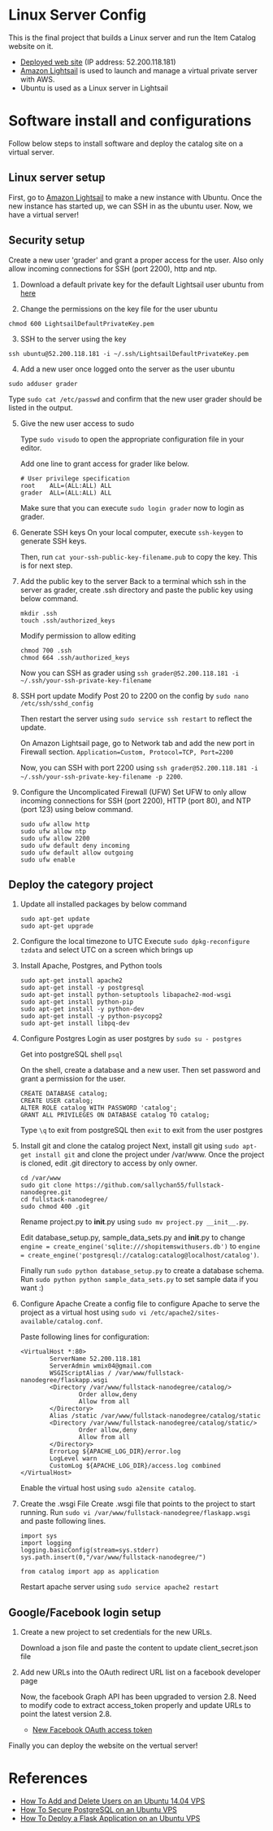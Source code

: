 # Linux Server Config
This is the final project that builds a Linux server and run the Item Catalog website on it.

* [Deployed web site](http://ec2-52-200-118-181.compute-1.amazonaws.com/) (IP address: 52.200.118.181)
* [Amazon Lightsail](https://lightsail.aws.amazon.com) is used to launch and manage a virtual private server with AWS.
* Ubuntu is used as a Linux server in Lightsail

# Software install and configurations
Follow below steps to install software and deploy the catalog site on a virtual server.

## Linux server setup
First, go to [Amazon Lightsail](https://lightsail.aws.amazon.com) to make a new instance with Ubuntu.
Once the new instance has started up, we can SSH in as the ubuntu user. Now, we have a virtual server!

## Security setup
Create a new user 'grader' and grant a proper access for the user. Also only allow incoming connections for SSH (port 2200), http and ntp.

1. Download a default private key for the default Lightsail user ubuntu from [here](https://lightsail.aws.amazon.com/ls/webapp/account)

2. Change the permissions on the key file for the user ubuntu

  `chmod 600 LightsailDefaultPrivateKey.pem `
  
3. SSH to the server using the key

  `ssh ubuntu@52.200.118.181 -i ~/.ssh/LightsailDefaultPrivateKey.pem`
  
4. Add a new user once logged onto the server as the user ubuntu

  `sudo adduser grader`

   Type `sudo cat /etc/passwd` and confirm that the new user grader should be listed in the output.

5. Give the new user access to sudo

   Type `sudo visudo` to open the appropriate configuration file in your editor.
   
   Add one line to grant access for grader like below.
     ```
     # User privilege specification
     root    ALL=(ALL:ALL) ALL
     grader  ALL=(ALL:ALL) ALL
     ```
     
    Make sure that you can execute `sudo login grader` now to login as grader. 

6. Generate SSH keys
   On your local computer, execute `ssh-keygen` to generate SSH keys.
   
   Then, run `cat your-ssh-public-key-filename.pub` to copy the key. This is for next step. 

7. Add the public key to the server
   Back to a terminal which ssh in the server as grader, create .ssh directory and paste the public key using below command.

   ```
   mkdir .ssh
   touch .ssh/authorized_keys
   ```
   
   Modify permission to allow editing 
   ```
   chmod 700 .ssh
   chmod 664 .ssh/authorized_keys
   ```
   
   Now you can SSH as grader using `ssh grader@52.200.118.181 -i ~/.ssh/your-ssh-private-key-filename` 

8. SSH port update
   Modify Post 20 to 2200 on the config by `sudo nano /etc/ssh/sshd_config`
   
   Then restart the server using `sudo service ssh restart` to reflect the update.
   
   On Amazon Lightsail page, go to Network tab and add the new port in Firewall section. 
   `Application=Custom, Protocol=TCP, Port=2200`
   
   Now, you can SSH with port 2200 using `ssh grader@52.200.118.181 -i ~/.ssh/your-ssh-private-key-filename -p 2200`.
   
9. Configure the Uncomplicated Firewall (UFW)
   Set UFW to only allow incoming connections for SSH (port 2200), HTTP (port 80), and NTP (port 123) using below command.
   
   ```
   sudo ufw allow http
   sudo ufw allow ntp
   sudo ufw allow 2200
   sudo ufw default deny incoming
   sudo ufw default allow outgoing
   sudo ufw enable
   ```
   
## Deploy the category project
1. Update all installed packages by below command
   ```
   sudo apt-get update
   sudo apt-get upgrade
   ```
2. Configure the local timezone to UTC
   Execute `sudo dpkg-reconfigure tzdata` and select UTC on a screen which brings up

3. Install Apache, Postgres, and Python tools
   ```
   sudo apt-get install apache2
   sudo apt-get install -y postgresql
   sudo apt-get install python-setuptools libapache2-mod-wsgi
   sudo apt-get install python-pip
   sudo apt-get install -y python-dev
   sudo apt-get install -y python-psycopg2
   sudo apt-get install libpq-dev
   ```
   
4. Configure Postgres
   Login as user postgres by `sudo su - postgres`
   
   Get into postgreSQL shell `psql`
   
   On the shell, create a database and a new user. Then set password and grant a permission for the user.
   ```
   CREATE DATABASE catalog;
   CREATE USER catalog;
   ALTER ROLE catalog WITH PASSWORD 'catalog';
   GRANT ALL PRIVILEGES ON DATABASE catalog TO catalog;
   ```
   
   Type `\q` to exit from postgreSQL then `exit` to exit from the user postgres

5. Install git and clone the catalog project
   Next, install git using `sudo apt-get install git` and clone the project under /var/www.
   Once the project is cloned, edit .git directory to access by only owner.
   
   ```
   cd /var/www
   sudo git clone https://github.com/sallychan55/fullstack-nanodegree.git
   cd fullstack-nanodegree/
   sudo chmod 400 .git
   ```
   
   Rename project.py to __init__.py using `sudo mv project.py __init__.py`.
   
   Edit database_setup.py, sample_data_sets.py and __init__.py to change `engine = create_engine('sqlite:///shopitemswithusers.db')` to `engine = create_engine('postgresql://catalog:catalog@localhost/catalog')`.

   Finally run `sudo python database_setup.py` to create a database schema. Run `sudo python python sample_data_sets.py` to set sample data if you want :)
   
 6. Configure Apache
    Create a config file to configure Apache to serve the project as a virtual host using `sudo vi /etc/apache2/sites-available/catalog.conf`.
    
    Paste following lines for configuration:
    ```
    <VirtualHost *:80>
            ServerName 52.200.118.181
            ServerAdmin wmix04@gmail.com
            WSGIScriptAlias / /var/www/fullstack-nanodegree/flaskapp.wsgi
            <Directory /var/www/fullstack-nanodegree/catalog/>
                    Order allow,deny
                    Allow from all
            </Directory>
            Alias /static /var/www/fullstack-nanodegree/catalog/static
            <Directory /var/www/fullstack-nanodegree/catalog/static/>
                    Order allow,deny
                    Allow from all
            </Directory>
            ErrorLog ${APACHE_LOG_DIR}/error.log
            LogLevel warn
            CustomLog ${APACHE_LOG_DIR}/access.log combined
    </VirtualHost>
    ```
    
    Enable the virtual host using `sudo a2ensite catalog`.
    
7. Create the .wsgi File
   Create .wsgi file that points to the project to start running.
   Run `sudo vi /var/www/fullstack-nanodegree/flaskapp.wsgi` and paste following lines.
   
   ```
   import sys
   import logging
   logging.basicConfig(stream=sys.stderr)
   sys.path.insert(0,"/var/www/fullstack-nanodegree/")

   from catalog import app as application
   ```
    
   Restart apache server using `sudo service apache2 restart`
    
## Google/Facebook login setup
1. Create a new project to set credentials for the new URLs.

   Download a json file and paste the content to update client_secret.json file

2. Add new URLs into the OAuth redirect URL list on a facebook developer page
  
   Now, the facebook Graph API has been upgraded to version 2.8. Need to modify code to extract access_token properly and update URLs to point the latest version 2.8.
   * [New Facebook OAuth access token](https://discussions.udacity.com/t/issues-with-facebook-oauth-access-token/233840)
  
Finally you can deploy the website on the vertual server!  
  
# References
* [How To Add and Delete Users on an Ubuntu 14.04 VPS
](https://www.digitalocean.com/community/tutorials/how-to-add-and-delete-users-on-an-ubuntu-14-04-vps)
* [How To Secure PostgreSQL on an Ubuntu VPS
](https://www.digitalocean.com/community/tutorials/how-to-secure-postgresql-on-an-ubuntu-vps)
* [How To Deploy a Flask Application on an Ubuntu VPS](https://www.digitalocean.com/community/tutorials/how-to-deploy-a-flask-application-on-an-ubuntu-vps)

